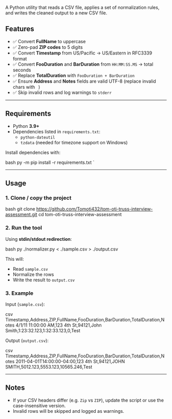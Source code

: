 A Python utility that reads a CSV file, applies a set of normalization rules, and writes the cleaned output to a new CSV file.  

## Features

- ✅ Convert **FullName** to uppercase  
- ✅ Zero-pad **ZIP codes** to 5 digits  
- ✅ Convert **Timestamp** from US/Pacific → US/Eastern in RFC3339 format  
- ✅ Convert **FooDuration** and **BarDuration** from `HH:MM:SS.MS` → total seconds  
- ✅ Replace **TotalDuration** with `FooDuration + BarDuration`  
- ✅ Ensure **Address** and **Notes** fields are valid UTF-8 (replace invalid chars with ` `)  
- ✅ Skip invalid rows and log warnings to `stderr`  

---

## Requirements

- Python **3.9+**
- Dependencies listed in `requirements.txt`:
  - `python-dateutil`
  - `tzdata` (needed for timezone support on Windows)

Install dependencies with:

bash
py -m pip install -r requirements.txt
`

---

## Usage

### 1. Clone / copy the project

bash
git clone https://github.com/Tomoti432/tom-oti-truss-interview-assessment.git
cd tom-oti-truss-interview-assessment


### 2. Run the tool

Using **stdin/stdout redirection**:

bash
py ./normalizer.py < ./sample.csv > ./output.csv


This will:

* Read `sample.csv`
* Normalize the rows
* Write the result to `output.csv`

### 3. Example

Input (`sample.csv`):

csv
Timestamp,Address,ZIP,FullName,FooDuration,BarDuration,TotalDuration,Notes
4/1/11 11:00:00 AM,123 4th St,94121,John Smith,1:23:32.123,1:32:33.123,0,Test


Output (`output.csv`):

csv
Timestamp,Address,ZIP,FullName,FooDuration,BarDuration,TotalDuration,Notes
2011-04-01T14:00:00-04:00,123 4th St,94121,JOHN SMITH,5012.123,5553.123,10565.246,Test


---

## Notes

* If your CSV headers differ (e.g. `Zip` vs `ZIP`), update the script or use the case-insensitive version.
* Invalid rows will be skipped and logged as warnings.

